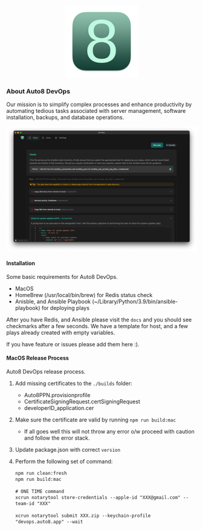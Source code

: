<p align="center">
<img src="192x192.png">
</p>

### About Auto8 DevOps
Our mission is to simplify complex processes and enhance productivity
by automating tedious tasks associated with server management,
software installation, backups, and database operations.

<p align="center">
<img src="app.png">
</p>

#### Installation

Some basic requirements for Auto8 DevOps.
- MacOS
- HomeBrew (/usr/local/bin/brew) for Redis status check
- Anisble, and Ansible Playbook (~/Library/Python/3.9/bin/ansible-playbook) for deploying plays

After you have Redis, and Ansible please visit the `docs` and you should see checkmarks after a few seconds.
We have a template for host, and a few plays already created with empty variables.

If you have feature or issues please add them here :).

#### MacOS Release Process

Auto8 DevOps release process.

1. Add missing certificates to the `./builds` folder:
   -  Auto8PPN.provisionprofile
   -  CertificateSigningRequest.certSigningRequest
   -  developerID_application.cer
2. Make sure the certificate are valid by running `npm run build:mac`
   -  If all goes well this will not throw any error o/w proceed with caution
      and follow the error stack.
3. Update package.json with correct `version`
4. Perform the following set of command:

   ```
   npm run clean:fresh
   npm run build:mac

   # ONE TIME command
   xcrun notarytool store-credentials --apple-id "XXX@gmail.com" --team-id "XXX"

   xcrun notarytool submit XXX.zip --keychain-profile "devops.auto8.app" --wait
   ```
